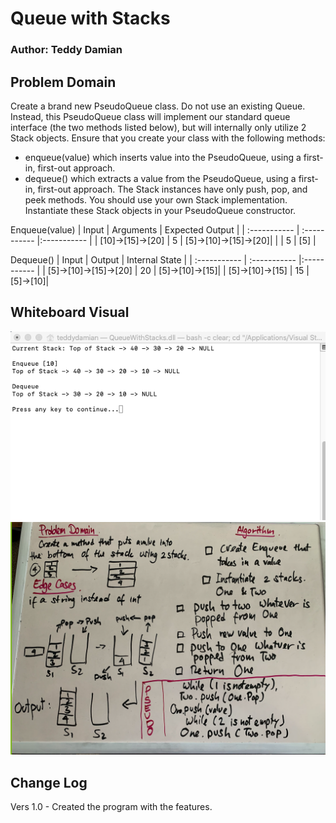 
# Queue with Stacks
### Author: Teddy Damian

## Problem Domain
Create a brand new PseudoQueue class. Do not use an existing Queue. Instead, this PseudoQueue class will implement our standard queue interface (the two methods listed below), but will internally only utilize 2 Stack objects. Ensure that you create your class with the following methods:
- enqueue(value) which inserts value into the PseudoQueue, using a first-in, first-out approach.
- dequeue() which extracts a value from the PseudoQueue, using a first-in, first-out approach.
The Stack instances have only push, pop, and peek methods. You should use your own Stack implementation. Instantiate these Stack objects in your PseudoQueue constructor.

Enqueue(value)
| Input | Arguments | Expected Output |
| :----------- | :----------- |:----------- |
| [10]->[15]->[20] | 5 | [5]->[10]->[15]->[20]|
|  | 5  | [5] |

Dequeue()
| Input | Output | Internal State |
| :----------- | :----------- |:----------- |
| [5]->[10]->[15]->[20] | 20 | [5]->[10]->[15]|
| [5]->[10]->[15] | 15 | [5]->[10]|

## Whiteboard Visual
![Console Output](https://github.com/teddydamian/CSharp-data-structures-algorithms/blob/master/assets/QueueWStack.png)
![WhiteBoard](https://github.com/teddydamian/CSharp-data-structures-algorithms/blob/master/assets/Enqueue.png)

## Change Log
Vers 1.0 - Created the program with the features.
